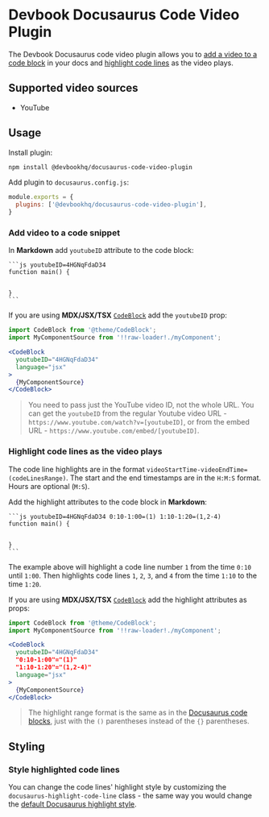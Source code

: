 # Devbook Docusaurus Code Video Plugin
The Devbook Docusaurus code video plugin allows you to [add a video to a code block](#add-video-to-a-code-snippet) in your docs and [highlight code lines](#highlight-code-lines-as-the-video-plays) as the video plays.

## Supported video sources
- YouTube

## Usage
Install plugin:
```sh
npm install @devbookhq/docusaurus-code-video-plugin
```

Add plugin to `docusaurus.config.js`:
```js
module.exports = {
  plugins: ['@devbookhq/docusaurus-code-video-plugin'],
}
```

### Add video to a code snippet
In **Markdown** add `youtubeID` attribute to the code block:

    ```js youtubeID=4HGNqFdaD34
    function main() {


    }
    ```

If you are using **MDX/JSX/TSX** [`CodeBlock`](https://docusaurus.io/docs/markdown-features/code-blocks) add the `youtubeID` prop:

```jsx
import CodeBlock from '@theme/CodeBlock';
import MyComponentSource from '!!raw-loader!./myComponent';

<CodeBlock 
  youtubeID="4HGNqFdaD34" 
  language="jsx"
>
  {MyComponentSource}
</CodeBlock>
```

> You need to pass just the YouTube video ID, not the whole URL. You can get the `youtubeID` from the regular Youtube video URL - `https://www.youtube.com/watch?v=[youtubeID]`, or from the embed URL - `https://www.youtube.com/embed/[youtubeID]`.

### Highlight code lines as the video plays
The code line highlights are in the format `videoStartTime-videoEndTime=(codeLinesRange)`.
The start and the end timestamps are in the `H:M:S` format. Hours are optional (`M:S`).

Add the highlight attributes to the code block in **Markdown**:

    ```js youtubeID=4HGNqFdaD34 0:10-1:00=(1) 1:10-1:20=(1,2-4)
    function main() {


    }
    ```

The example above will highlight a code line number `1` from the time `0:10` until `1:00`. Then highlights code lines `1`, `2`, `3`, and `4` from the time `1:10` to the time `1:20`.

If you are using **MDX/JSX/TSX** [`CodeBlock`](https://docusaurus.io/docs/markdown-features/code-blocks) add the highlight attributes as props:

```jsx
import CodeBlock from '@theme/CodeBlock';
import MyComponentSource from '!!raw-loader!./myComponent';

<CodeBlock 
  youtubeID="4HGNqFdaD34" 
  "0:10-1:00"="(1)" 
  "1:10-1:20"="(1,2-4)" 
  language="jsx"
>
  {MyComponentSource}
</CodeBlock>
```

> The highlight range format is the same as in the [Docusaurus code blocks]( https://docusaurus.io/docs/markdown-features/code-blocks#highlighting-with-metadata-string), just with the `()` parentheses instead of the `{}` parentheses.

## Styling
### Style highlighted code lines
You can change the code lines' highlight style by customizing the `docusaurus-highlight-code-line` class - the same way you would change the [default Docusaurus highlight style](https://docusaurus.io/docs/markdown-features/code-blocks#line-highlighting).
